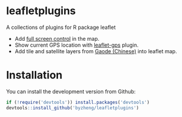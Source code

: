 # leafletplugins
A collections of plugins for R package leaflet

* Add [full screen control](https://github.com/brunob/leaflet.fullscreen) in the map.
* Show current GPS location with [leaflet-gps](https://github.com/stefanocudini/leaflet-gps) plugin.
* Add tile and satellite layers from [Gaode (Chinese)](http://ditu.amap.com/) into leaflet map.

# Installation

You can install the development version from Github:

```r
if (!require('devtools')) install.packages('devtools')
devtools::install_github('byzheng/leafletplugins')
```
